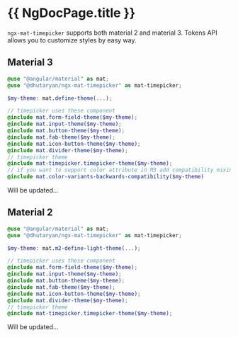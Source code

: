 # {{ NgDocPage.title }}

`ngx-mat-timepicker` supports both material 2 and material 3. Tokens API allows you to customize styles by easy way.

## Material 3

```scss
@use "@angular/material" as mat;
@use "@dhutaryan/ngx-mat-timepicker" as mat-timepicker;

$my-theme: mat.define-theme(...);

// timepicker uses these component
@include mat.form-field-theme($my-theme);
@include mat.input-theme($my-theme);
@include mat.button-theme($my-theme);
@include mat.fab-theme($my-theme);
@include mat.icon-button-theme($my-theme);
@include mat.divider-theme($my-theme);
// timepicker theme
@include mat-timepicker.timepicker-theme($my-theme);
// if you want to support color attribute in M3 add compatibility mixin
@include mat.color-variants-backwards-compatibility($my-theme)
```

Will be updated...

## Material 2

```scss
@use "@angular/material" as mat;
@use "@dhutaryan/ngx-mat-timepicker" as mat-timepicker;

$my-theme: mat.m2-define-light-theme(...);

// timepicker uses these component
@include mat.form-field-theme($my-theme);
@include mat.input-theme($my-theme);
@include mat.button-theme($my-theme);
@include mat.fab-theme($my-theme);
@include mat.icon-button-theme($my-theme);
@include mat.divider-theme($my-theme);
// timepicker theme
@include mat-timepicker.timepicker-theme($my-theme);
```

Will be updated...
